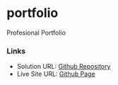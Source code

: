# portfolio
Profesional Portfolio


### Links

- Solution URL: [Github Repository](https://github.com/Deadflight/portfolio)
- Live Site URL: [Github Page](https://deadflight.github.io/portfolio)

